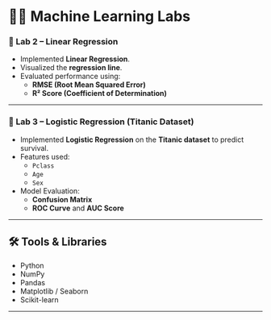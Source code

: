 # 🧑‍💻 Machine Learning Labs 

### 🔹 Lab 2 – Linear Regression  
- Implemented **Linear Regression**.  
- Visualized the **regression line**.  
- Evaluated performance using:  
  - **RMSE (Root Mean Squared Error)**  
  - **R² Score (Coefficient of Determination)**  

---

### 🔹 Lab 3 – Logistic Regression (Titanic Dataset)  
- Implemented **Logistic Regression** on the **Titanic dataset** to predict survival.  
- Features used:  
  - `Pclass`  
  - `Age`  
  - `Sex`  
- Model Evaluation:  
  - **Confusion Matrix**  
  - **ROC Curve** and **AUC Score**  

---

## 🛠 Tools & Libraries  
- Python 
- NumPy  
- Pandas  
- Matplotlib / Seaborn  
- Scikit-learn  

---
 
